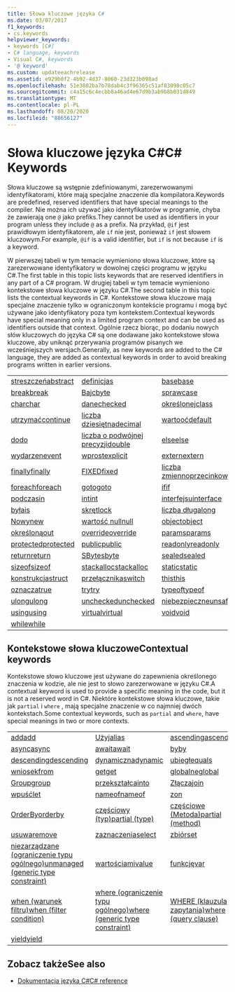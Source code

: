 ```yaml
---
title: Słowa kluczowe języka C#
ms.date: 03/07/2017
f1_keywords:
- cs.keywords
helpviewer_keywords:
- keywords [C#]
- C# language, keywords
- Visual C#, keywords
- '@ keyword'
ms.custom: updateeachrelease
ms.assetid: e929b0f2-4b92-4d37-8060-23d323b098ad
ms.openlocfilehash: 51e3802ba7b78dab4c3f96365c51af83098c05c7
ms.sourcegitcommit: c4a15c6c4ecbb8a46ad4e67d9b3ab9b8b031d849
ms.translationtype: MT
ms.contentlocale: pl-PL
ms.lasthandoff: 08/20/2020
ms.locfileid: "88656127"
---
```

# <a name="c-keywords"></a><span data-ttu-id="dd97d-102">Słowa kluczowe języka C#</span><span class="sxs-lookup"><span data-stu-id="dd97d-102">C# Keywords</span></span>

<span data-ttu-id="dd97d-103">Słowa kluczowe są wstępnie zdefiniowanymi, zarezerwowanymi identyfikatorami, które mają specjalne znaczenie dla kompilatora.</span><span class="sxs-lookup"><span data-stu-id="dd97d-103">Keywords are predefined, reserved identifiers that have special meanings to the compiler.</span></span> <span data-ttu-id="dd97d-104">Nie można ich używać jako identyfikatorów w programie, chyba że zawierają one `@` jako prefiks.</span><span class="sxs-lookup"><span data-stu-id="dd97d-104">They cannot be used as identifiers in your program unless they include `@` as a prefix.</span></span> <span data-ttu-id="dd97d-105">Na przykład, `@if` jest prawidłowym identyfikatorem, ale `if` nie jest, ponieważ `if` jest słowem kluczowym.</span><span class="sxs-lookup"><span data-stu-id="dd97d-105">For example, `@if` is a valid identifier, but `if` is not because `if` is a keyword.</span></span>  
  
 <span data-ttu-id="dd97d-106">W pierwszej tabeli w tym temacie wymieniono słowa kluczowe, które są zarezerwowane identyfikatory w dowolnej części programu w języku C#.</span><span class="sxs-lookup"><span data-stu-id="dd97d-106">The first table in this topic lists keywords that are reserved identifiers in any part of a C# program.</span></span> <span data-ttu-id="dd97d-107">W drugiej tabeli w tym temacie wymieniono kontekstowe słowa kluczowe w języku C#.</span><span class="sxs-lookup"><span data-stu-id="dd97d-107">The second table in this topic lists the contextual keywords in C#.</span></span> <span data-ttu-id="dd97d-108">Kontekstowe słowa kluczowe mają specjalne znaczenie tylko w ograniczonym kontekście programu i mogą być używane jako identyfikatory poza tym kontekstem.</span><span class="sxs-lookup"><span data-stu-id="dd97d-108">Contextual keywords have special meaning only in a limited program context and can be used as identifiers outside that context.</span></span> <span data-ttu-id="dd97d-109">Ogólnie rzecz biorąc, po dodaniu nowych słów kluczowych do języka C# są one dodawane jako kontekstowe słowa kluczowe, aby uniknąć przerywania programów pisanych we wcześniejszych wersjach.</span><span class="sxs-lookup"><span data-stu-id="dd97d-109">Generally, as new keywords are added to the C# language, they are added as contextual keywords in order to avoid breaking programs written in earlier versions.</span></span>  
  
|||||  
|---|---|---|---|  
|[<span data-ttu-id="dd97d-110">streszczeń</span><span class="sxs-lookup"><span data-stu-id="dd97d-110">abstract</span></span>](abstract.md)|[<span data-ttu-id="dd97d-111">definicj</span><span class="sxs-lookup"><span data-stu-id="dd97d-111">as</span></span>](../operators/type-testing-and-cast.md#as-operator)|[<span data-ttu-id="dd97d-112">base</span><span class="sxs-lookup"><span data-stu-id="dd97d-112">base</span></span>](base.md)|[<span data-ttu-id="dd97d-113">bool</span><span class="sxs-lookup"><span data-stu-id="dd97d-113">bool</span></span>](../builtin-types/bool.md)|  
|[<span data-ttu-id="dd97d-114">break</span><span class="sxs-lookup"><span data-stu-id="dd97d-114">break</span></span>](break.md)|[<span data-ttu-id="dd97d-115">Bajc</span><span class="sxs-lookup"><span data-stu-id="dd97d-115">byte</span></span>](../builtin-types/integral-numeric-types.md)|[<span data-ttu-id="dd97d-116">spraw</span><span class="sxs-lookup"><span data-stu-id="dd97d-116">case</span></span>](switch.md)|[<span data-ttu-id="dd97d-117">efektywn</span><span class="sxs-lookup"><span data-stu-id="dd97d-117">catch</span></span>](try-catch.md)|  
|[<span data-ttu-id="dd97d-118">char</span><span class="sxs-lookup"><span data-stu-id="dd97d-118">char</span></span>](../builtin-types/char.md)|[<span data-ttu-id="dd97d-119">dane</span><span class="sxs-lookup"><span data-stu-id="dd97d-119">checked</span></span>](checked.md)|[<span data-ttu-id="dd97d-120">określonej</span><span class="sxs-lookup"><span data-stu-id="dd97d-120">class</span></span>](class.md)|[<span data-ttu-id="dd97d-121">const</span><span class="sxs-lookup"><span data-stu-id="dd97d-121">const</span></span>](const.md)|  
|[<span data-ttu-id="dd97d-122">utrzymać</span><span class="sxs-lookup"><span data-stu-id="dd97d-122">continue</span></span>](continue.md)|[<span data-ttu-id="dd97d-123">liczba dziesiętna</span><span class="sxs-lookup"><span data-stu-id="dd97d-123">decimal</span></span>](../builtin-types/floating-point-numeric-types.md)|[<span data-ttu-id="dd97d-124">wartooć</span><span class="sxs-lookup"><span data-stu-id="dd97d-124">default</span></span>](default.md)|[<span data-ttu-id="dd97d-125">Wierz</span><span class="sxs-lookup"><span data-stu-id="dd97d-125">delegate</span></span>](../builtin-types/reference-types.md)|  
|[<span data-ttu-id="dd97d-126">do</span><span class="sxs-lookup"><span data-stu-id="dd97d-126">do</span></span>](do.md)|[<span data-ttu-id="dd97d-127">liczba o podwójnej precyzji</span><span class="sxs-lookup"><span data-stu-id="dd97d-127">double</span></span>](../builtin-types/floating-point-numeric-types.md)|[<span data-ttu-id="dd97d-128">else</span><span class="sxs-lookup"><span data-stu-id="dd97d-128">else</span></span>](if-else.md)|[<span data-ttu-id="dd97d-129">podstawowe</span><span class="sxs-lookup"><span data-stu-id="dd97d-129">enum</span></span>](../builtin-types/enum.md)|  
|[<span data-ttu-id="dd97d-130">wydarzen</span><span class="sxs-lookup"><span data-stu-id="dd97d-130">event</span></span>](event.md)|[<span data-ttu-id="dd97d-131">wprost</span><span class="sxs-lookup"><span data-stu-id="dd97d-131">explicit</span></span>](../operators/user-defined-conversion-operators.md)|[<span data-ttu-id="dd97d-132">extern</span><span class="sxs-lookup"><span data-stu-id="dd97d-132">extern</span></span>](extern.md)|[<span data-ttu-id="dd97d-133">false</span><span class="sxs-lookup"><span data-stu-id="dd97d-133">false</span></span>](../builtin-types/bool.md)|  
|[<span data-ttu-id="dd97d-134">finally</span><span class="sxs-lookup"><span data-stu-id="dd97d-134">finally</span></span>](try-finally.md)|[<span data-ttu-id="dd97d-135">FIXED</span><span class="sxs-lookup"><span data-stu-id="dd97d-135">fixed</span></span>](fixed-statement.md)|[<span data-ttu-id="dd97d-136">liczba zmiennoprzecinkowa</span><span class="sxs-lookup"><span data-stu-id="dd97d-136">float</span></span>](../builtin-types/floating-point-numeric-types.md)|[<span data-ttu-id="dd97d-137">dla</span><span class="sxs-lookup"><span data-stu-id="dd97d-137">for</span></span>](for.md)|  
|[<span data-ttu-id="dd97d-138">foreach</span><span class="sxs-lookup"><span data-stu-id="dd97d-138">foreach</span></span>](foreach-in.md)|[<span data-ttu-id="dd97d-139">goto</span><span class="sxs-lookup"><span data-stu-id="dd97d-139">goto</span></span>](goto.md)|[<span data-ttu-id="dd97d-140">if</span><span class="sxs-lookup"><span data-stu-id="dd97d-140">if</span></span>](if-else.md)|[<span data-ttu-id="dd97d-141">Konwersja</span><span class="sxs-lookup"><span data-stu-id="dd97d-141">implicit</span></span>](../operators/user-defined-conversion-operators.md)|  
|[<span data-ttu-id="dd97d-142">podczas</span><span class="sxs-lookup"><span data-stu-id="dd97d-142">in</span></span>](in.md)|[<span data-ttu-id="dd97d-143">int</span><span class="sxs-lookup"><span data-stu-id="dd97d-143">int</span></span>](../builtin-types/integral-numeric-types.md)|[<span data-ttu-id="dd97d-144">interfejsu</span><span class="sxs-lookup"><span data-stu-id="dd97d-144">interface</span></span>](interface.md)|[<span data-ttu-id="dd97d-145">internal</span><span class="sxs-lookup"><span data-stu-id="dd97d-145">internal</span></span>](internal.md)|
|[<span data-ttu-id="dd97d-146">była</span><span class="sxs-lookup"><span data-stu-id="dd97d-146">is</span></span>](is.md)|[<span data-ttu-id="dd97d-147">skręt</span><span class="sxs-lookup"><span data-stu-id="dd97d-147">lock</span></span>](lock-statement.md)|[<span data-ttu-id="dd97d-148">liczba długa</span><span class="sxs-lookup"><span data-stu-id="dd97d-148">long</span></span>](../builtin-types/integral-numeric-types.md)|[<span data-ttu-id="dd97d-149">obszaru</span><span class="sxs-lookup"><span data-stu-id="dd97d-149">namespace</span></span>](namespace.md)|
|[<span data-ttu-id="dd97d-150">Nowy</span><span class="sxs-lookup"><span data-stu-id="dd97d-150">new</span></span>](../operators/new-operator.md)|[<span data-ttu-id="dd97d-151">wartość null</span><span class="sxs-lookup"><span data-stu-id="dd97d-151">null</span></span>](null.md)|[<span data-ttu-id="dd97d-152">object</span><span class="sxs-lookup"><span data-stu-id="dd97d-152">object</span></span>](../builtin-types/reference-types.md)|[<span data-ttu-id="dd97d-153">zakład</span><span class="sxs-lookup"><span data-stu-id="dd97d-153">operator</span></span>](../operators/operator-overloading.md)|
|[<span data-ttu-id="dd97d-154">określoną</span><span class="sxs-lookup"><span data-stu-id="dd97d-154">out</span></span>](out.md)|[<span data-ttu-id="dd97d-155">override</span><span class="sxs-lookup"><span data-stu-id="dd97d-155">override</span></span>](override.md)|[<span data-ttu-id="dd97d-156">params</span><span class="sxs-lookup"><span data-stu-id="dd97d-156">params</span></span>](params.md)|[<span data-ttu-id="dd97d-157">private</span><span class="sxs-lookup"><span data-stu-id="dd97d-157">private</span></span>](private.md)|
|[<span data-ttu-id="dd97d-158">protected</span><span class="sxs-lookup"><span data-stu-id="dd97d-158">protected</span></span>](protected.md)|[<span data-ttu-id="dd97d-159">public</span><span class="sxs-lookup"><span data-stu-id="dd97d-159">public</span></span>](public.md)|[<span data-ttu-id="dd97d-160">readonly</span><span class="sxs-lookup"><span data-stu-id="dd97d-160">readonly</span></span>](readonly.md)|[<span data-ttu-id="dd97d-161">ref</span><span class="sxs-lookup"><span data-stu-id="dd97d-161">ref</span></span>](ref.md)|
|[<span data-ttu-id="dd97d-162">return</span><span class="sxs-lookup"><span data-stu-id="dd97d-162">return</span></span>](return.md)|[<span data-ttu-id="dd97d-163">SByte</span><span class="sxs-lookup"><span data-stu-id="dd97d-163">sbyte</span></span>](../builtin-types/integral-numeric-types.md)|[<span data-ttu-id="dd97d-164">sealed</span><span class="sxs-lookup"><span data-stu-id="dd97d-164">sealed</span></span>](sealed.md)|[<span data-ttu-id="dd97d-165">short</span><span class="sxs-lookup"><span data-stu-id="dd97d-165">short</span></span>](../builtin-types/integral-numeric-types.md)||
[<span data-ttu-id="dd97d-166">sizeof</span><span class="sxs-lookup"><span data-stu-id="dd97d-166">sizeof</span></span>](../operators/sizeof.md)|[<span data-ttu-id="dd97d-167">stackalloc</span><span class="sxs-lookup"><span data-stu-id="dd97d-167">stackalloc</span></span>](../operators/stackalloc.md)|[<span data-ttu-id="dd97d-168">static</span><span class="sxs-lookup"><span data-stu-id="dd97d-168">static</span></span>](static.md)|[<span data-ttu-id="dd97d-169">parametry</span><span class="sxs-lookup"><span data-stu-id="dd97d-169">string</span></span>](../builtin-types/reference-types.md)|
|[<span data-ttu-id="dd97d-170">konstrukcja</span><span class="sxs-lookup"><span data-stu-id="dd97d-170">struct</span></span>](../builtin-types/struct.md)|[<span data-ttu-id="dd97d-171">przełącznika</span><span class="sxs-lookup"><span data-stu-id="dd97d-171">switch</span></span>](switch.md)|[<span data-ttu-id="dd97d-172">this</span><span class="sxs-lookup"><span data-stu-id="dd97d-172">this</span></span>](this.md)|[<span data-ttu-id="dd97d-173">throw</span><span class="sxs-lookup"><span data-stu-id="dd97d-173">throw</span></span>](throw.md)|
|[<span data-ttu-id="dd97d-174">oznacza</span><span class="sxs-lookup"><span data-stu-id="dd97d-174">true</span></span>](../builtin-types/bool.md)|[<span data-ttu-id="dd97d-175">try</span><span class="sxs-lookup"><span data-stu-id="dd97d-175">try</span></span>](try-catch.md)|[<span data-ttu-id="dd97d-176">typeof</span><span class="sxs-lookup"><span data-stu-id="dd97d-176">typeof</span></span>](../operators/type-testing-and-cast.md#typeof-operator)|[<span data-ttu-id="dd97d-177">uint</span><span class="sxs-lookup"><span data-stu-id="dd97d-177">uint</span></span>](../builtin-types/integral-numeric-types.md)|
|[<span data-ttu-id="dd97d-178">ulong</span><span class="sxs-lookup"><span data-stu-id="dd97d-178">ulong</span></span>](../builtin-types/integral-numeric-types.md)|[<span data-ttu-id="dd97d-179">unchecked</span><span class="sxs-lookup"><span data-stu-id="dd97d-179">unchecked</span></span>](unchecked.md)|[<span data-ttu-id="dd97d-180">niebezpieczne</span><span class="sxs-lookup"><span data-stu-id="dd97d-180">unsafe</span></span>](unsafe.md)|[<span data-ttu-id="dd97d-181">ushort</span><span class="sxs-lookup"><span data-stu-id="dd97d-181">ushort</span></span>](../builtin-types/integral-numeric-types.md)|
|[<span data-ttu-id="dd97d-182">using</span><span class="sxs-lookup"><span data-stu-id="dd97d-182">using</span></span>](using.md)|[<span data-ttu-id="dd97d-183">virtual</span><span class="sxs-lookup"><span data-stu-id="dd97d-183">virtual</span></span>](virtual.md)|[<span data-ttu-id="dd97d-184">void</span><span class="sxs-lookup"><span data-stu-id="dd97d-184">void</span></span>](../builtin-types/void.md)|[<span data-ttu-id="dd97d-185">volatile</span><span class="sxs-lookup"><span data-stu-id="dd97d-185">volatile</span></span>](volatile.md)|
|[<span data-ttu-id="dd97d-186">while</span><span class="sxs-lookup"><span data-stu-id="dd97d-186">while</span></span>](while.md)|

## <a name="contextual-keywords"></a><span data-ttu-id="dd97d-187">Kontekstowe słowa kluczowe</span><span class="sxs-lookup"><span data-stu-id="dd97d-187">Contextual keywords</span></span>

 <span data-ttu-id="dd97d-188">Kontekstowe słowo kluczowe jest używane do zapewnienia określonego znaczenia w kodzie, ale nie jest to słowo zarezerwowane w języku C#.</span><span class="sxs-lookup"><span data-stu-id="dd97d-188">A contextual keyword is used to provide a specific meaning in the code, but it is not a reserved word in C#.</span></span> <span data-ttu-id="dd97d-189">Niektóre kontekstowe słowa kluczowe, takie jak `partial` i `where` , mają specjalne znaczenie w co najmniej dwóch kontekstach.</span><span class="sxs-lookup"><span data-stu-id="dd97d-189">Some contextual keywords, such as `partial` and `where`, have special meanings in two or more contexts.</span></span>  
  
||||  
|---|---|---|  
|[<span data-ttu-id="dd97d-190">add</span><span class="sxs-lookup"><span data-stu-id="dd97d-190">add</span></span>](add.md)|[<span data-ttu-id="dd97d-191">Użyj</span><span class="sxs-lookup"><span data-stu-id="dd97d-191">alias</span></span>](extern-alias.md)|[<span data-ttu-id="dd97d-192">ascending</span><span class="sxs-lookup"><span data-stu-id="dd97d-192">ascending</span></span>](ascending.md)|
|[<span data-ttu-id="dd97d-193">async</span><span class="sxs-lookup"><span data-stu-id="dd97d-193">async</span></span>](async.md)|[<span data-ttu-id="dd97d-194">await</span><span class="sxs-lookup"><span data-stu-id="dd97d-194">await</span></span>](../operators/await.md)|[<span data-ttu-id="dd97d-195">by</span><span class="sxs-lookup"><span data-stu-id="dd97d-195">by</span></span>](by.md)|
|[<span data-ttu-id="dd97d-196">descending</span><span class="sxs-lookup"><span data-stu-id="dd97d-196">descending</span></span>](descending.md)|[<span data-ttu-id="dd97d-197">dynamiczna</span><span class="sxs-lookup"><span data-stu-id="dd97d-197">dynamic</span></span>](../builtin-types/reference-types.md)|[<span data-ttu-id="dd97d-198">ubiegł</span><span class="sxs-lookup"><span data-stu-id="dd97d-198">equals</span></span>](equals.md)|
|[<span data-ttu-id="dd97d-199">wniosek</span><span class="sxs-lookup"><span data-stu-id="dd97d-199">from</span></span>](from-clause.md)|[<span data-ttu-id="dd97d-200">get</span><span class="sxs-lookup"><span data-stu-id="dd97d-200">get</span></span>](get.md)|[<span data-ttu-id="dd97d-201">globalne</span><span class="sxs-lookup"><span data-stu-id="dd97d-201">global</span></span>](../operators/namespace-alias-qualifier.md)|
|[<span data-ttu-id="dd97d-202">Group</span><span class="sxs-lookup"><span data-stu-id="dd97d-202">group</span></span>](group-clause.md)|[<span data-ttu-id="dd97d-203">przekształca</span><span class="sxs-lookup"><span data-stu-id="dd97d-203">into</span></span>](into.md)|[<span data-ttu-id="dd97d-204">Złącza</span><span class="sxs-lookup"><span data-stu-id="dd97d-204">join</span></span>](join-clause.md)|
|[<span data-ttu-id="dd97d-205">wpuść</span><span class="sxs-lookup"><span data-stu-id="dd97d-205">let</span></span>](let-clause.md)|[<span data-ttu-id="dd97d-206">nameof</span><span class="sxs-lookup"><span data-stu-id="dd97d-206">nameof</span></span>](../operators/nameof.md)|[<span data-ttu-id="dd97d-207">z</span><span class="sxs-lookup"><span data-stu-id="dd97d-207">on</span></span>](on.md)|
|[<span data-ttu-id="dd97d-208">OrderBy</span><span class="sxs-lookup"><span data-stu-id="dd97d-208">orderby</span></span>](orderby-clause.md)|[<span data-ttu-id="dd97d-209">częściowy (typ)</span><span class="sxs-lookup"><span data-stu-id="dd97d-209">partial (type)</span></span>](partial-type.md)|[<span data-ttu-id="dd97d-210">częściowe (Metoda)</span><span class="sxs-lookup"><span data-stu-id="dd97d-210">partial (method)</span></span>](partial-method.md)|
|[<span data-ttu-id="dd97d-211">usuwa</span><span class="sxs-lookup"><span data-stu-id="dd97d-211">remove</span></span>](remove.md)|[<span data-ttu-id="dd97d-212">zaznaczenia</span><span class="sxs-lookup"><span data-stu-id="dd97d-212">select</span></span>](select-clause.md)|[<span data-ttu-id="dd97d-213">zbiór</span><span class="sxs-lookup"><span data-stu-id="dd97d-213">set</span></span>](set.md)|
|[<span data-ttu-id="dd97d-214">niezarządzane (ograniczenie typu ogólnego)</span><span class="sxs-lookup"><span data-stu-id="dd97d-214">unmanaged (generic type constraint)</span></span>](where-generic-type-constraint.md)|[<span data-ttu-id="dd97d-215">wartościami</span><span class="sxs-lookup"><span data-stu-id="dd97d-215">value</span></span>](value.md)|[<span data-ttu-id="dd97d-216">funkcję</span><span class="sxs-lookup"><span data-stu-id="dd97d-216">var</span></span>](var.md)|
|[<span data-ttu-id="dd97d-217">when (warunek filtru)</span><span class="sxs-lookup"><span data-stu-id="dd97d-217">when (filter condition)</span></span>](when.md)|[<span data-ttu-id="dd97d-218">where (ograniczenie typu ogólnego)</span><span class="sxs-lookup"><span data-stu-id="dd97d-218">where (generic type constraint)</span></span>](where-generic-type-constraint.md)|[<span data-ttu-id="dd97d-219">WHERE (klauzula zapytania)</span><span class="sxs-lookup"><span data-stu-id="dd97d-219">where (query clause)</span></span>](where-clause.md)|
|[<span data-ttu-id="dd97d-220">yield</span><span class="sxs-lookup"><span data-stu-id="dd97d-220">yield</span></span>](yield.md)| | |
  
## <a name="see-also"></a><span data-ttu-id="dd97d-221">Zobacz także</span><span class="sxs-lookup"><span data-stu-id="dd97d-221">See also</span></span>

- [<span data-ttu-id="dd97d-222">Dokumentacja języka C#</span><span class="sxs-lookup"><span data-stu-id="dd97d-222">C# reference</span></span>](../index.md)
